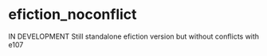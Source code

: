 # efiction_noconflict
IN DEVELOPMENT Still standalone efiction version but without conflicts with e107
